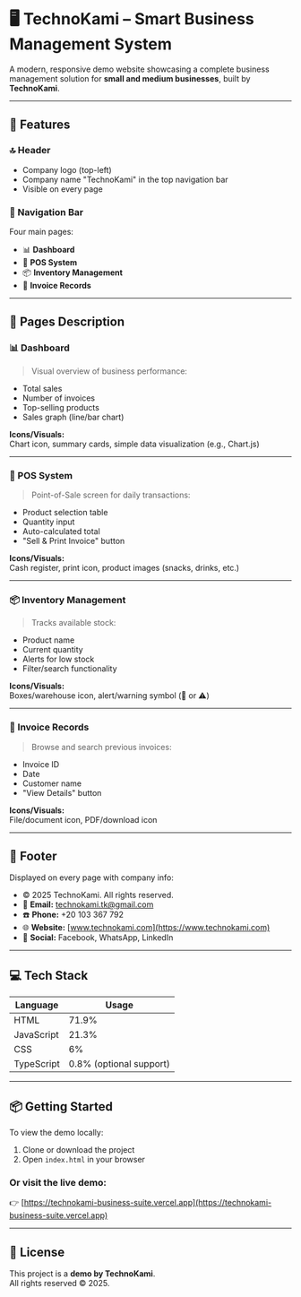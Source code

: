 # 🖥️ TechnoKami – Smart Business Management System

A modern, responsive demo website showcasing a complete business management solution for **small and medium businesses**, built by **TechnoKami**.

---

## 🚀 Features

### 🔝 Header
- Company logo (top-left)
- Company name "TechnoKami" in the top navigation bar
- Visible on every page

### 🧭 Navigation Bar
Four main pages:
- 📊 **Dashboard**
- 🧾 **POS System**
- 📦 **Inventory Management**
- 📑 **Invoice Records**

---

## 🧩 Pages Description

### 📊 Dashboard
> Visual overview of business performance:
- Total sales
- Number of invoices
- Top-selling products
- Sales graph (line/bar chart)

**Icons/Visuals:**  
Chart icon, summary cards, simple data visualization (e.g., Chart.js)

---

### 🧾 POS System
> Point-of-Sale screen for daily transactions:
- Product selection table
- Quantity input
- Auto-calculated total
- "Sell & Print Invoice" button

**Icons/Visuals:**  
Cash register, print icon, product images (snacks, drinks, etc.)

---

### 📦 Inventory Management
> Tracks available stock:
- Product name
- Current quantity
- Alerts for low stock
- Filter/search functionality

**Icons/Visuals:**  
Boxes/warehouse icon, alert/warning symbol (🔔 or ⚠️)

---

### 📑 Invoice Records
> Browse and search previous invoices:
- Invoice ID
- Date
- Customer name
- "View Details" button

**Icons/Visuals:**  
File/document icon, PDF/download icon

---

## 🔻 Footer
Displayed on every page with company info:

- © 2025 TechnoKami. All rights reserved.  
- 📧 **Email:** technokami.tk@gmail.com  
- ☎️ **Phone:** +20 103 367 792  
- 🌐 **Website:** [www.technokami.com](https://www.technokami.com)  
- 🔗 **Social:** Facebook, WhatsApp, LinkedIn

---

## 💻 Tech Stack

| Language      | Usage     |
|---------------|-----------|
| HTML          | 71.9%     |
| JavaScript    | 21.3%     |
| CSS           | 6%        |
| TypeScript    | 0.8% (optional support) |

---

## 📦 Getting Started

To view the demo locally:

1. Clone or download the project  
2. Open `index.html` in your browser

### Or visit the live demo:
👉 [https://technokami-business-suite.vercel.app](https://technokami-business-suite.vercel.app)

---

## 📝 License

This project is a **demo by TechnoKami**.  
All rights reserved © 2025.
